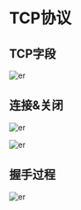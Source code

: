 # TCP协议

## TCP字段
![er](/imgs/other/protocal/tcp/tcp.png)

<DocsAD/>

## 连接&关闭
![er](/imgs/other/protocal/tcp/handshake.png)

![er](/imgs/other/protocal/tcp/4handshake.png)

## 握手过程
![er](/imgs/other/protocal/tcp/3hs-1.png)
